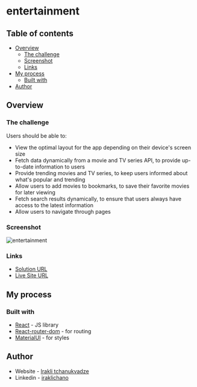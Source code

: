 # entertainment

## Table of contents

- [Overview](#overview)
  - [The challenge](#the-challenge)
  - [Screenshot](#screenshot)
  - [Links](#links)
- [My process](#my-process)
  - [Built with](#built-with)
- [Author](#author)
 
## Overview

### The challenge

Users should be able to:


- View the optimal layout for the app depending on their device's screen size
- Fetch data dynamically from a movie and TV series API, to provide up-to-date information to users
- Provide trending movies and TV series, to keep users informed about what's popular and trending
- Allow users to add movies to bookmarks, to save their favorite movies for later viewing
- Fetch search results dynamically, to ensure that users always have access to the latest information
- Allow users to navigate through pages


### Screenshot

![entertainment](https://user-images.githubusercontent.com/74905176/222637326-b81dc624-3394-4f5e-870f-67bdc352bce0.png)


### Links

- [Solution URL](https://github.com/IrakliChanukvadze/entertainment)
- [Live Site URL](https://iraklichanukvadze.github.io/entertainment/)

## My process

### Built with

- [React](https://reactjs.org/) - JS library
- [React-router-dom](https://reactrouter.com/en/main) - for routing
- [MaterialUI](https://mui.com/) - for styles

## Author

- Website - [Irakli tchanukvadze](https://iraklichanukvadze.github.io/portfolio/)
- Linkedin - [iraklichano](https://www.linkedin.com/in/iraklichano/)
